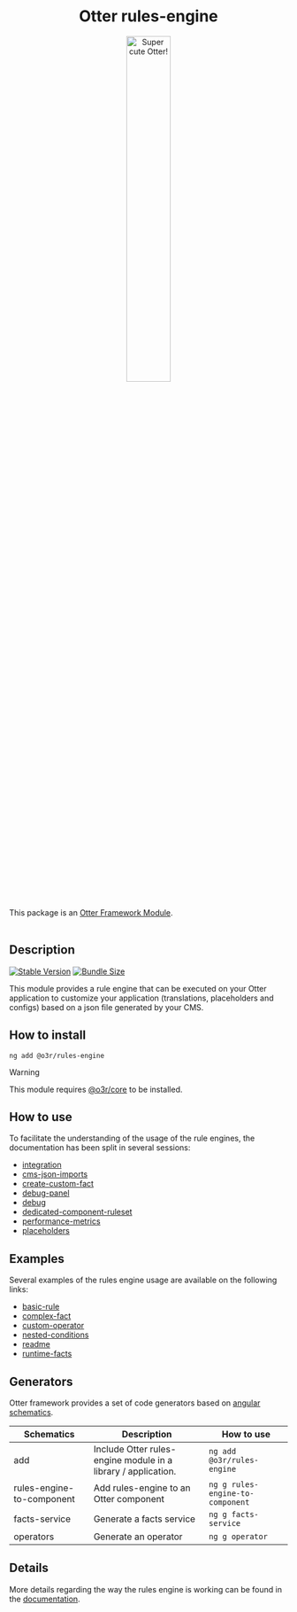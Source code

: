 <h1 align="center">Otter rules-engine</h1>
<p align="center">
  <img src="https://raw.githubusercontent.com/AmadeusITGroup/otter/main/assets/logo/otter.png" alt="Super cute Otter!" width="40%"/>
</p>

This package is an [Otter Framework Module](https://github.com/AmadeusITGroup/otter/tree/main/docs/core/MODULE.md).
<br />
<br />

## Description

[![Stable Version](https://img.shields.io/npm/v/@o3r/rules-engine?style=for-the-badge)](https://www.npmjs.com/package/@o3r/rules-engine)
[![Bundle Size](https://img.shields.io/bundlephobia/min/@o3r/rules-engine?color=green&style=for-the-badge)](https://www.npmjs.com/package/@o3r/rules-engine)

This module provides a rule engine that can be executed on your Otter application to customize your application (translations,
placeholders and configs) based on a json file generated by your CMS.

## How to install

```shell
ng add @o3r/rules-engine
```

> [!WARNING]
> This module requires [@o3r/core](https://www.npmjs.com/package/@o3r/core) to be installed.

## How to use

To facilitate the understanding of the usage of the rule engines, the documentation has been split in several sessions:

- [integration](https://github.com/AmadeusITGroup/otter/tree/main/docs/rules-engine/how-to-use/integration.md)
- [cms-json-imports](https://github.com/AmadeusITGroup/otter/tree/main/docs/rules-engine/how-to-use/cms-json-imports.md)
- [create-custom-fact](https://github.com/AmadeusITGroup/otter/tree/main/docs/rules-engine/how-to-use/create-custom-fact.md)
- [debug-panel](https://github.com/AmadeusITGroup/otter/tree/main/docs/rules-engine/how-to-use/debug-panel.md)
- [debug](https://github.com/AmadeusITGroup/otter/tree/main/docs/rules-engine/how-to-use/debug.md)
- [dedicated-component-ruleset](https://github.com/AmadeusITGroup/otter/tree/main/docs/rules-engine/how-to-use/dedicated-component-ruleset.md)
- [performance-metrics](https://github.com/AmadeusITGroup/otter/tree/main/docs/rules-engine/how-to-use/performance-metrics.md)
- [placeholders](https://github.com/AmadeusITGroup/otter/tree/main/docs/rules-engine/how-to-use/placeholders.md)

## Examples

Several examples of the rules engine usage are available on the following links:

- [basic-rule](https://github.com/AmadeusITGroup/otter/tree/main/docs/rules-engine/examples/basic-rule.md)
- [complex-fact](https://github.com/AmadeusITGroup/otter/tree/main/docs/rules-engine/examples/complex-fact.md)
- [custom-operator](https://github.com/AmadeusITGroup/otter/tree/main/docs/rules-engine/examples/custom-operator.md)
- [nested-conditions](https://github.com/AmadeusITGroup/otter/tree/main/docs/rules-engine/examples/nested-conditions.md)
- [readme](https://github.com/AmadeusITGroup/otter/tree/main/docs/rules-engine/examples/readme.md)
- [runtime-facts](https://github.com/AmadeusITGroup/otter/tree/main/docs/rules-engine/examples/runtime-facts.md)

## Generators

Otter framework provides a set of code generators based on [angular schematics](https://angular.io/guide/schematics).

| Schematics                | Description                                                   | How to use                       |
|---------------------------|---------------------------------------------------------------|----------------------------------|
| add                       | Include Otter rules-engine module in a library / application. | `ng add @o3r/rules-engine`       |
| rules-engine-to-component | Add rules-engine to an Otter component                        | `ng g rules-engine-to-component` |
| facts-service             | Generate a facts service                                      | `ng g facts-service`             |
| operators                 | Generate an operator                                          | `ng g operator`                  |

## Details

More details regarding the way the rules engine is working can be found in the [documentation](https://github.com/AmadeusITGroup/otter/tree/main/docs/rules-engine/).
